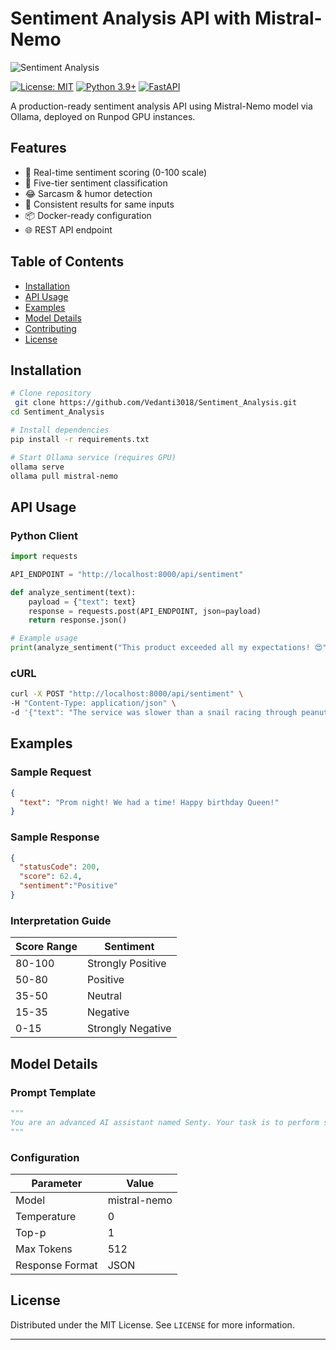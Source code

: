 # Sentiment Analysis API with Mistral-Nemo

![Sentiment Analysis](https://miro.medium.com/v2/resize:fit:626/0*pfvAPHKzpyFiYO3U.jpg)


[![License: MIT](https://img.shields.io/badge/License-MIT-yellow.svg)](https://opensource.org/licenses/MIT)
[![Python 3.9+](https://img.shields.io/badge/Python-3.9+-blue.svg)](https://www.python.org/downloads/)
[![FastAPI](https://img.shields.io/badge/FastAPI-0.68+-green.svg)](https://fastapi.tiangolo.com/)

A production-ready sentiment analysis API using Mistral-Nemo model via Ollama, deployed on Runpod GPU instances.

## Features

- 🚀 Real-time sentiment scoring (0-100 scale)
- 🎯 Five-tier sentiment classification
- 😂 Sarcasm & humor detection
- 🔄 Consistent results for same inputs
- 📦 Docker-ready configuration
- 🌐 REST API endpoint

## Table of Contents

- [Installation](#installation)
- [API Usage](#api-usage)
- [Examples](#examples)
- [Model Details](#model-details)
- [Contributing](#contributing)
- [License](#license)

## Installation

```bash
# Clone repository
 git clone https://github.com/Vedanti3018/Sentiment_Analysis.git
cd Sentiment_Analysis

# Install dependencies
pip install -r requirements.txt

# Start Ollama service (requires GPU)
ollama serve
ollama pull mistral-nemo
```

## API Usage

### Python Client

```python
import requests

API_ENDPOINT = "http://localhost:8000/api/sentiment"

def analyze_sentiment(text):
    payload = {"text": text}
    response = requests.post(API_ENDPOINT, json=payload)
    return response.json()

# Example usage
print(analyze_sentiment("This product exceeded all my expectations! 😍"))
```

### cURL

```bash
curl -X POST "http://localhost:8000/api/sentiment" \
-H "Content-Type: application/json" \
-d '{"text": "The service was slower than a snail racing through peanut butter 🐌"}'
```



## Examples

### Sample Request
```json
{
  "text": "Prom night! We had a time! Happy birthday Queen!"
}
```

### Sample Response
```json
{
  "statusCode": 200,
  "score": 62.4,
  "sentiment":"Positive"
}
```

### Interpretation Guide
| Score Range | Sentiment          |
|-------------|--------------------|
| 80-100      | Strongly Positive  |
| 50-80       | Positive           |
| 35-50       | Neutral            |
| 15-35       | Negative           |
| 0-15       | Strongly Negative  |

## Model Details

### Prompt Template
```python
"""
You are an advanced AI assistant named Senty. Your task is to perform sentiment analysis on input text...
"""
```

### Configuration
| Parameter          | Value     |
|--------------------|-----------|
| Model              | mistral-nemo |
| Temperature        | 0         |
| Top-p              | 1         |
| Max Tokens         | 512       |
| Response Format    | JSON      |


## License

Distributed under the MIT License. See `LICENSE` for more information.

---


